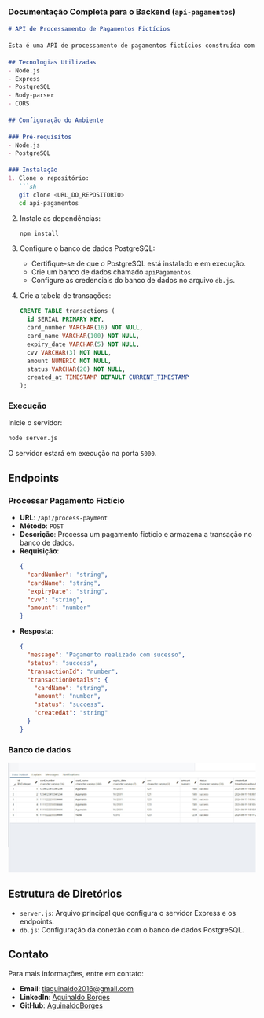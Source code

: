 ### Documentação Completa para o Backend (`api-pagamentos`)

```markdown
# API de Processamento de Pagamentos Fictícios

Esta é uma API de processamento de pagamentos fictícios construída com Node.js e Express, utilizando PostgreSQL para armazenamento de dados. A API permite a simulação de transações de pagamento, incluindo validação básica dos detalhes do cartão e armazenamento das transações no banco de dados.

## Tecnologias Utilizadas
- Node.js
- Express
- PostgreSQL
- Body-parser
- CORS

## Configuração do Ambiente

### Pré-requisitos
- Node.js
- PostgreSQL

### Instalação
1. Clone o repositório:
   ```sh
   git clone <URL_DO_REPOSITORIO>
   cd api-pagamentos
   ```

2. Instale as dependências:
   ```sh
   npm install
   ```

3. Configure o banco de dados PostgreSQL:
   - Certifique-se de que o PostgreSQL está instalado e em execução.
   - Crie um banco de dados chamado `apiPagamentos`.
   - Configure as credenciais do banco de dados no arquivo `db.js`.

4. Crie a tabela de transações:
   ```sql
   CREATE TABLE transactions (
     id SERIAL PRIMARY KEY,
     card_number VARCHAR(16) NOT NULL,
     card_name VARCHAR(100) NOT NULL,
     expiry_date VARCHAR(5) NOT NULL,
     cvv VARCHAR(3) NOT NULL,
     amount NUMERIC NOT NULL,
     status VARCHAR(20) NOT NULL,
     created_at TIMESTAMP DEFAULT CURRENT_TIMESTAMP
   );
   ```

### Execução
Inicie o servidor:
```sh
node server.js
```

O servidor estará em execução na porta `5000`.

## Endpoints

### Processar Pagamento Fictício
- **URL**: `/api/process-payment`
- **Método**: `POST`
- **Descrição**: Processa um pagamento fictício e armazena a transação no banco de dados.
- **Requisição**:
  ```json
  {
    "cardNumber": "string",
    "cardName": "string",
    "expiryDate": "string",
    "cvv": "string",
    "amount": "number"
  }
  ```
- **Resposta**:
  ```json
  {
    "message": "Pagamento realizado com sucesso",
    "status": "success",
    "transactionId": "number",
    "transactionDetails": {
      "cardName": "string",
      "amount": "number",
      "status": "success",
      "createdAt": "string"
    }
  }
  ```
### Banco de dados
![Resposta do Pagamento](./src/img/db.jpg)

## Estrutura de Diretórios
- `server.js`: Arquivo principal que configura o servidor Express e os endpoints.
- `db.js`: Configuração da conexão com o banco de dados PostgreSQL.

## Contato
Para mais informações, entre em contato:
- **Email**: tiaguinaldo2016@gmail.com
- **LinkedIn**: [Aguinaldo Borges](https://www.linkedin.com/in/aguinaldo-borges-dev/)
- **GitHub**: [AguinaldoBorges](https://github.com/AguinaldoBorges)
```